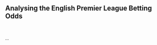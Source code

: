 <h2>Analysing the English Premier League Betting Odds</h2>
<br>
<p><em>...<From the seasons 2000-14.</em></p>